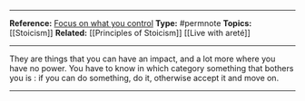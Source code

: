 ----

**Reference:** [Focus on what you control](https://minimalism.life/journal/focus-on-what-you-can-control)
**Type:** #permnote
**Topics:** [[Stoicism]]
**Related:** [[Principles of Stoicism]] [[Live with areté]]

----

They are things that you can have an impact, and a lot more where you have no power. You have to know in which category something that bothers you is : if you can do something, do it, otherwise accept it and move on. 

----
